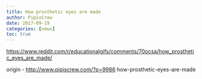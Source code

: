 ```yaml
---
title: How prosthetic eyes are made
author: PipisCrew
date: 2017-09-19
categories: [news]
toc: true
---
```


https://www.reddit.com/r/educationalgifs/comments/70ocsa/how_prosthetic_eyes_are_made/

origin - http://www.pipiscrew.com/?p=9986 how-prosthetic-eyes-are-made